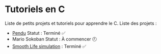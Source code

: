 # Tutoriels en C

Liste de petits projets et tutoriels pour apprendre le C. Liste des projets :

- [Pendu](pendu/) Statut : Terminé ✅
- Mario Sokoban Statut : À commencer 🕘
- [Smooth Life simulation](smoothlife/) : Terminé ✅
